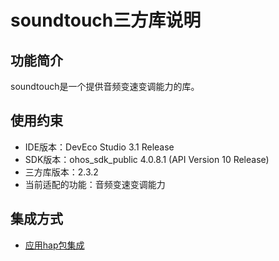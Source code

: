 # soundtouch三方库说明
## 功能简介
soundtouch是一个提供音频变速变调能力的库。
## 使用约束
- IDE版本：DevEco Studio 3.1 Release
- SDK版本：ohos_sdk_public 4.0.8.1 (API Version 10 Release)
- 三方库版本：2.3.2
- 当前适配的功能：音频变速变调能力

## 集成方式
+ [应用hap包集成](docs/hap_integrate.md)
